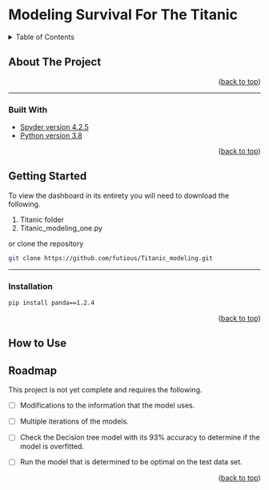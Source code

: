 <div id="top"></div>

# Modeling Survival For The Titanic

  
<!-- TABLE OF CONTENTS -->
<details>
  <summary>Table of Contents</summary>
  <ol>
    <li>
      <a href="#about-the-project">About The Project</a>
      <ul>
        <li><a href="#built-with">Built With</a></li>
      </ul>
    </li>
    <li>
      <a href="#getting-started">Getting Started</a>
      <ul>
        <li><a href="#installation">Installation</a></li>
      </ul>
    </li>
        <li><a href="#how-to-use">How to Use</a> </li>
    <li><a href="#roadmap">Roadmap</a></li>
  </ol>
</details>




## About The Project





<p align="right">(<a href="#top">back to top</a>)</p>


---
### Built With

* [Spyder version 4.2.5](https://www.spyder-ide.org)
* [Python version 3.8](https://www.spyder-ide.org)

<p align="right">(<a href="#top">back to top</a>)</p>




<!-- GETTING STARTED -->
## Getting Started


To view the dashboard in its entirety you will need to download the following. 

1) Titanic folder
2) Titanic_modeling_one.py


or clone the repository 
```sh
git clone https://github.com/futious/Titanic_modeling.git
```


  ---
### Installation
 

   ```sh
  pip install panda==1.2.4
   ```


  

<p align="right">(<a href="#top">back to top</a>)</p>


<!-- How to Use -->
## How to Use








<!-- ROADMAP -->
## Roadmap

This project is not yet complete and requires the following.
- [ ] Modifications to the information that the model uses.
- [ ] Multiple iterations of the models.
- [ ] Check the Decision tree model with its 93% accuracy to determine if the model is overfitted.
- [ ] Run the model that is determined to be optimal on the test data set.


<p align="right">(<a href="#top">back to top</a>)</p>
